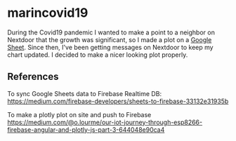 # marincovid19
During the Covid19 pandemic I wanted to make a point to a neighbor on Nextdoor that the growth was significant, so I made a plot on a [Google Sheet](https://docs.google.com/spreadsheets/d/1neJU9AKBjDqCWke0x4d7QRSA9zqoPERahumhBKgLO1k/edit?usp=sharing). Since then, I've been getting messages on Nextdoor to keep my chart updated. I decided to make a nicer looking plot properly. 


## References
To sync Google Sheets data to Firebase Realtime DB:
https://medium.com/firebase-developers/sheets-to-firebase-33132e31935b

To make a plotly plot on site and push to Firebase
https://medium.com/@o.lourme/our-iot-journey-through-esp8266-firebase-angular-and-plotly-js-part-3-644048e90ca4
